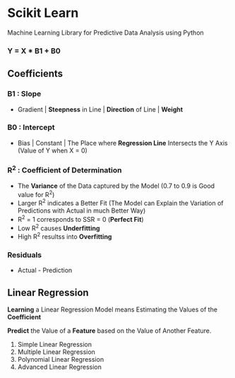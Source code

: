# Scikit Learn
Machine Learning Library for Predictive Data Analysis using Python 

### Y = X * B1 + B0

## Coefficients

### B1 : Slope 
- Gradient | **Steepness** in Line | **Direction** of Line | **Weight**

### B0 : Intercept 
- Bias | Constant | The Place where **Regression Line** Intersects the Y Axis (Value of Y when X = 0)

### R<sup>2</sup> : Coefficient of Determination

- The **Variance** of the Data captured by the Model (0.7 to 0.9 is Good value for R<sup>2</sup>) 
- Larger R<sup>2</sup> indicates a Better Fit (The Model can Explain the Variation of Predictions with Actual in much Better Way)
- R<sup>2</sup> = 1 corresponds to SSR = 0 (**Perfect Fit**) 
- Low R<sup>2</sup> causes **Underfitting**
- High R<sup>2</sup> resultss into **Overfitting**

### Residuals 
- Actual - Prediction

## Linear Regression

**Learning** a Linear Regression Model means Estimating the Values of the **Coefficient** 

**Predict** the Value of a **Feature** based on the Value of Another Feature.

1. Simple Linear Regression
2. Multiple Linear Regression
3. Polynomial Linear Regression
4. Advanced Linear Regression

